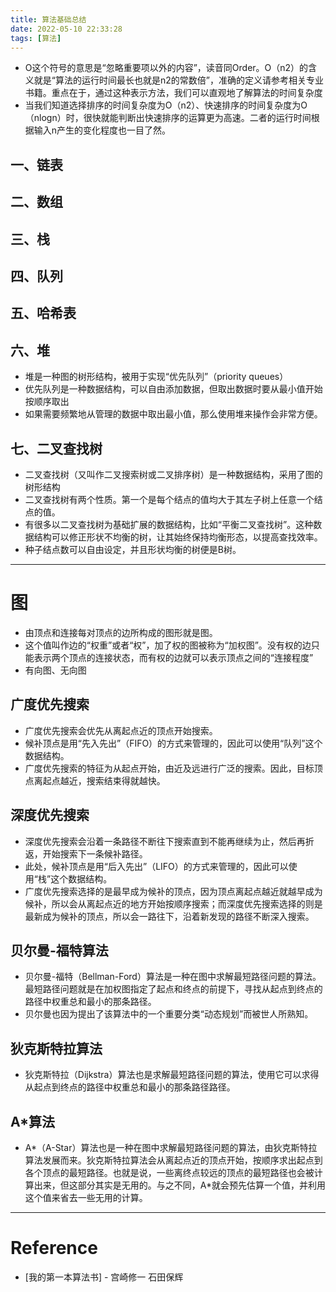 ```yaml
---
title: 算法基础总结
date: 2022-05-10 22:33:28
tags: [算法]
---
```


+ O这个符号的意思是“忽略重要项以外的内容”，读音同Order。O（n2）的含义就是“算法的运行时间最长也就是n2的常数倍”，准确的定义请参考相关专业书籍。重点在于，通过这种表示方法，我们可以直观地了解算法的时间复杂度
+ 当我们知道选择排序的时间复杂度为O（n2）、快速排序的时间复杂度为O（nlogn）时，很快就能判断出快速排序的运算更为高速。二者的运行时间根据输入n产生的变化程度也一目了然。


## 一、链表

## 二、数组

## 三、栈

## 四、队列

## 五、哈希表

## 六、堆
+ 堆是一种图的树形结构，被用于实现“优先队列”（priority queues）
+ 优先队列是一种数据结构，可以自由添加数据，但取出数据时要从最小值开始按顺序取出
+ 如果需要频繁地从管理的数据中取出最小值，那么使用堆来操作会非常方便。

## 七、二叉查找树
+ 二叉查找树（又叫作二叉搜索树或二叉排序树）是一种数据结构，采用了图的树形结构
+ 二叉查找树有两个性质。第一个是每个结点的值均大于其左子树上任意一个结点的值。
+ 有很多以二叉查找树为基础扩展的数据结构，比如“平衡二叉查找树”。这种数据结构可以修正形状不均衡的树，让其始终保持均衡形态，以提高查找效率。
+ 种子结点数可以自由设定，并且形状均衡的树便是B树。

---


# 图

+ 由顶点和连接每对顶点的边所构成的图形就是图。
+ 这个值叫作边的“权重”或者“权”，加了权的图被称为“加权图”。没有权的边只能表示两个顶点的连接状态，而有权的边就可以表示顶点之间的“连接程度”
+ 有向图、无向图

## 广度优先搜索
+ 广度优先搜索会优先从离起点近的顶点开始搜索。
+ 候补顶点是用“先入先出”（FIFO）的方式来管理的，因此可以使用“队列”这个数据结构。
+ 广度优先搜索的特征为从起点开始，由近及远进行广泛的搜索。因此，目标顶点离起点越近，搜索结束得就越快。

## 深度优先搜索
+ 深度优先搜索会沿着一条路径不断往下搜索直到不能再继续为止，然后再折返，开始搜索下一条候补路径。
+ 此处，候补顶点是用“后入先出”（LIFO）的方式来管理的，因此可以使用“栈”这个数据结构。
+ 广度优先搜索选择的是最早成为候补的顶点，因为顶点离起点越近就越早成为候补，所以会从离起点近的地方开始按顺序搜索；而深度优先搜索选择的则是最新成为候补的顶点，所以会一路往下，沿着新发现的路径不断深入搜索。

## 贝尔曼-福特算法
+ 贝尔曼-福特（Bellman-Ford）算法是一种在图中求解最短路径问题的算法。最短路径问题就是在加权图指定了起点和终点的前提下，寻找从起点到终点的路径中权重总和最小的那条路径。
+ 贝尔曼也因为提出了该算法中的一个重要分类“动态规划”而被世人所熟知。

## 狄克斯特拉算法
+ 狄克斯特拉（Dijkstra）算法也是求解最短路径问题的算法，使用它可以求得从起点到终点的路径中权重总和最小的那条路径路径。

## A*算法
+ A*（A-Star）算法也是一种在图中求解最短路径问题的算法，由狄克斯特拉算法发展而来。狄克斯特拉算法会从离起点近的顶点开始，按顺序求出起点到各个顶点的最短路径。也就是说，一些离终点较远的顶点的最短路径也会被计算出来，但这部分其实是无用的。与之不同，A*就会预先估算一个值，并利用这个值来省去一些无用的计算。


---

# Reference
+ [我的第一本算法书] - 宫崎修一 石田保辉